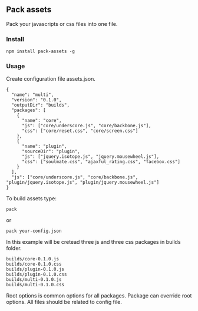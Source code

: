 ## Pack assets
Pack your javascripts or css files into one file. 

### Install

    npm install pack-assets -g

### Usage
Create configuration file assets.json. 

	{
  	  "name": "multi",
  	  "version": "0.1.0",
  	  "outputDir": "builds",
  	  "packages": [
        {
          "name": "core",
          "js": ["core/underscore.js", "core/backbone.js"],
          "css": ["core/reset.css", "core/screen.css"]
        },
    	{
          "name": "plugin",
          "sourceDir": "plugin",
          "js": ["jquery.isotope.js", "jquery.mousewheel.js"],
          "css": ["soulmate.css", "ajaxful_rating.css", "facebox.css"]
        }
      ],
      "js": ["core/underscore.js", "core/backbone.js", "plugin/jquery.isotope.js", "plugin/jquery.mousewheel.js"]
    }
    
To build assets type:

    pack
or

    pack your-config.json
    
In this example will be cretead three js and three css packages in builds folder.

    builds/core-0.1.0.js
    builds/core-0.1.0.css
    builds/plugin-0.1.0.js
    builds/plugin-0.1.0.css
    builds/multi-0.1.0.js
    builds/multi-0.1.0.css
    
Root options is common options for all packages. Package can override root options.
All files should be related to config file.

